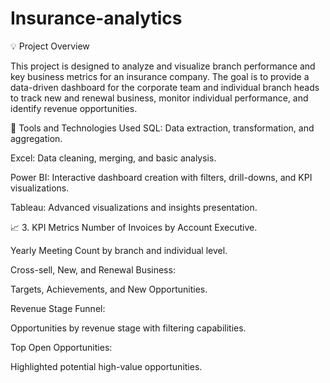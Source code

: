 # Insurance-analytics
💡 Project Overview

This project is designed to analyze and visualize branch performance and key business metrics for an insurance company. The goal is to provide a data-driven dashboard for the corporate team and individual branch heads to track new and renewal business, monitor individual performance, and identify revenue opportunities.

🚀 Tools and Technologies Used
SQL: Data extraction, transformation, and aggregation.

Excel: Data cleaning, merging, and basic analysis.

Power BI: Interactive dashboard creation with filters, drill-downs, and KPI visualizations.

Tableau: Advanced visualizations and insights presentation.

📈 3. KPI Metrics
Number of Invoices by Account Executive.

Yearly Meeting Count by branch and individual level.

Cross-sell, New, and Renewal Business:

Targets, Achievements, and New Opportunities.

Revenue Stage Funnel:

Opportunities by revenue stage with filtering capabilities.

Top Open Opportunities:

Highlighted potential high-value opportunities.
